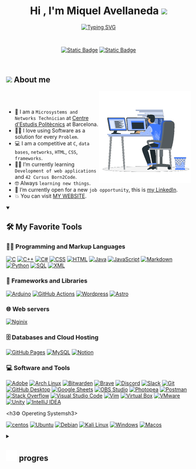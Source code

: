 <h1 align="center">Hi , I'm Miquel Avellaneda <img src="https://media.giphy.com/media/hvRJCLFzcasrR4ia7z/giphy.gif" width="35"></h1>
<p align="center">
  <a href="https://git.io/typing-svg"><img src="https://readme-typing-svg.demolab.com?font=Time+new+Roma&size=25&pause=1000&color=blue&center=true&vCenter=true&width=600&height=100&lines=42+-+Telefonica+Barcelona+Student;Development+of+web+applitcations+Student;Always+learning+new+things;Microsystems+and+Networks+Technicien" alt="Typing SVG" /></a>
</p>

<br>

<p align="center">
  <a href="https://profile.intra.42.fr/users/mavellan" target="_blank"><img alt="Static Badge" src="https://img.shields.io/badge/Born2Code-blue?style=for-the-badge&logo=42&logoColor=White&color=blue"></a>
  <a href="https://www.linkedin.com/in/mavellaneda/" target="_blank"><img alt="Static Badge" src="https://img.shields.io/badge/LinkedIn-blue?style=for-the-badge&logo=LinkedIn&color=blue"></a>
</p>

<br>

## <picture><img src = "https://github.com/7oSkaaa/7oSkaaa/blob/main/Images/about_me.gif?raw=true" width = 50px></picture> About me
<picture><img align="right" src="https://github.com/mavellanedal/mavellanedal/blob/0d31f7f0d887984bb5bdd44788193c27df955a31/Right_Side.gif?raw=true" width = 250px></picture>

<br><br>

- :school: I am a `Microsystems and Networks Technician` at [Centre d'Estudis Politècnics](https://politecnics.barcelona/) at Barcelona.
- :technologist: I love using Software as a solution for every `Problem`.
- :computer: I am a competitive at `C`, `data bases`, `networks`, `HTML`, `CSS`, `frameworks`.
- :student: I’m currently learning `Development of web applications` and `42 Cursus Born2Code`.
- :nerd_face: Always `learning new things`.
- :thinking: I’m currently open for a new `job opportunity`, this is [my LinkedIn](https://linkedin.com/in/mavellaneda).
- :boom: You can visit [MY WEBSITE](https://mavellaneda.me).

<details open> 
  <summary><h2>🛠️ My Favorite Tools</h2></summary>
  <!-- Some badges are from https://github.com/Ileriayo/markdown-badges -->

  <h3>👨‍💻 Programming and Markup Languages</h3>

  <p>
      <a href="https://github.com/search?q=user%mavellanedal+language%3Ac"><img alt="C" src="https://custom-icon-badges.demolab.com/badge/C-03599C.svg?logo=c-in-hexagon&logoColor=white"></a>
      <a href="https://github.com/search?q=user%mavellanedal+language%3Acpp"><img alt="C++" src="https://custom-icon-badges.demolab.com/badge/C++-9C033A.svg?logo=cpp2&logoColor=white"></a>
      <a href="https://github.com/search?q=user%mavellanedal+language%3Acsharp"><img alt="C#" src="https://custom-icon-badges.demolab.com/badge/C%23-68217A.svg?logo=cs2&logoColor=white"></a>
      <a href="https://github.com/search?q=user%mavellanedal+language%3Acss"><img alt="CSS" src="https://img.shields.io/badge/CSS-1572B6.svg?logo=css3&logoColor=white"></a>
      <a href="https://github.com/search?q=user%mavellanedal+language%3Ahtml"><img alt="HTML" src="https://img.shields.io/badge/HTML-E34F26.svg?logo=html5&logoColor=white"></a>
      <a href="https://github.com/search?q=user%mavellanedal+language%3Ajava"><img alt="Java" src="https://custom-icon-badges.demolab.com/badge/Java-007396.svg?logo=java&logoColor=white"></a>
      <a href="https://github.com/search?q=user%mavellanedal+language%3Ajavascript"><img alt="JavaScript" src="https://img.shields.io/badge/JavaScript-F7DF1E.svg?logo=javascript&logoColor=black"></a>
      <a href="https://github.com/search?q=user%mavellanedal+language%3Amarkdown"><img alt="Markdown" src="https://img.shields.io/badge/Markdown-000000.svg?logo=markdown&logoColor=white"></a>
      <a href="https://github.com/search?q=user%mavellanedal+language%3Apython"><img alt="Python" src="https://img.shields.io/badge/Python-14354C.svg?logo=python&logoColor=white"></a>
      <a href="https://github.com/search?q=user%mavellanedal+language%3Asql"><img alt="SQL" src="https://custom-icon-badges.demolab.com/badge/SQL-025E8C.svg?logo=database&logoColor=white"></a>
      <a href="https://github.com/search?q=user%mavellanedal+language%3Asvg"><img alt="XML" src="https://img.shields.io/badge/XML-e0982c.svg?logo=xml&logoColor=white"></a>
  </p>

  <h3>🧰 Frameworks and Libraries</h3>

  <p>
      <a href="#"><img alt="Arduino" src="https://img.shields.io/badge/-Arduino-00979D?logo=Arduino&logoColor=white"></a>
      <a href="#"><img alt="GitHub Actions" src="https://img.shields.io/badge/GitHub%20Actions-2671E5.svg?logo=github%20actions&logoColor=white"></a>
      <a href="#"><img alt="Wordpress" src="https://img.shields.io/badge/Wordpress-21759B?logo=wordpress&logoColor=white"></a>
      <a href="#"><img alt="Astro" src="https://img.shields.io/badge/Astro-orange?logo=astro&logoColor=white"></a>
  </p>

  <h3>🌐 Web servers</h3>

  <p>
    <a href="#"><img alt="Nginix" src="https://img.shields.io/badge/Astro-orange?logo=astro&logoColor=white"></a>
  </p>

  <h3>🗄️ Databases and Cloud Hosting</h3>

  <p>
      <a href="#"><img alt="GitHub Pages" src="https://img.shields.io/badge/GitHub%20Pages-327FC7.svg?logo=github&logoColor=white"></a>
      <a href="#"><img alt="MySQL" src="https://img.shields.io/badge/MySQL-00f.svg?logo=mysql&logoColor=white"></a>
      <a href="#"><img alt="Notion" src="https://img.shields.io/badge/Notion-010101.svg?logo=notion&logoColor=white"></a>
  </p>

  <h3>💻 Software and Tools</h3>

  <p>
      <a href="#"><img alt="Adobe" src="https://img.shields.io/badge/Adobe-FF0000.svg?logo=adobe&logoColor=white"></a>
      <a href="#"><img alt="Arch Linux" src="https://img.shields.io/badge/Arch%20Linux-1793D1.svg?logo=arch-linux&logoColor=white"></a>
      <a href="#"><img alt="Bitwarden" src="https://img.shields.io/badge/-Bitwarden-175DDC?logo=bitwarden&logoColor=white"></a>
      <a href="#"><img alt="Brave" src="https://img.shields.io/badge/-Brave-FB542B?logo=brave&logoColor=white"></a>
      <a href="#"><img alt="Discord" src="https://img.shields.io/badge/-Discord-5865F2.svg?logo=discord&logoColor=white"></a>
      <a href="#"><img alt="Slack" src="https://img.shields.io/badge/Slack-4a154b?logo=slack&logoColor=white&color=%234a154b"></a>
      <a href="#"><img alt="Git" src="https://img.shields.io/badge/Git-F05033.svg?logo=git&logoColor=white"></a>
      <a href="#"><img alt="GitHub Desktop" src="https://img.shields.io/badge/GitHub%20Desktop-8034A9.svg?logo=github&logoColor=white"></a>
      <a href="#"><img alt="Google Sheets" src="https://img.shields.io/badge/Sheets-34A853.svg?logo=google%20sheets&logoColor=white"></a>
      <a href="#"><img alt="OBS Studio" src="https://img.shields.io/badge/-OBS-302E31?logo=obs-studio&logoColor=white"></a>
      <a href="#"><img alt="Photopea" src="https://img.shields.io/badge/Photopea-18A497?logo=photopea&logoColor=white"></a>
      <a href="#"><img alt="Postman" src="https://img.shields.io/badge/Postman-FF6C37?logo=postman&logoColor=white"></a>
      <a href="#"><img alt="Stack Overflow" src="https://img.shields.io/badge/-Stack%20Overflow-FE7A16?logo=stack-overflow&logoColor=white"></a>
      <a href="#"><img alt="Visual Studio Code" src="https://img.shields.io/badge/Visual%20Studio%20Code-0078d7.svg?logo=visual-studio-code&logoColor=white"></a>
      <a href="#"><img alt="Vim" src="https://img.shields.io/badge/Vim-green?logo=Vim&logoColor=black"></a>
      <a href="#"><img alt="Virtual Box" src="https://img.shields.io/badge/Virtual_Box-%233361b7?logo=VirtualBox&color=%233361b7"></a>
      <a href="#"><img alt="VMware" src="https://img.shields.io/badge/VMware-green?logo=vmware&logoColor=blue&logoSize=50"></a>
      <a href="#"><img alt="Unity" src="https://img.shields.io/badge/Unity-black?logo=unity&logoColor=white"></a>
      <a href="#"><img alt="IntelliJ IDEA" src="https://img.shields.io/badge/IntelliJ_IDEA-purple?logo=intellijidea&logoColor=white"></a>
  </p>

  <h3⚙️ Opereting Systemsh3>

  <p>
    <a href="#"><img alt="centos" src="https://img.shields.io/badge/centos-darkblue?logo=centos&logoColor=green"></a>
    <a href="#"><img alt="Ubuntu" src="https://img.shields.io/badge/Ubutnu-orange?logo=ubuntu"></a>
    <a href="#"><img alt="Debian" src="https://img.shields.io/badge/Debian-white?logo=debian&logoColor=red"></a>
    <a href="#"><img alt="Kali Linux" src="https://img.shields.io/badge/KaliLinux-blue?logo=kalilinux&logoColor=black"></a>
    <a href="#"><img alt="Windows" src=""></a>
    <a href="#"><img alt="Macos" src=""></a>
  </p>
</details>

<details>
  <summary>
    <h2><img alt="42 Logo SVG" src="https://raw.githubusercontent.com/mavellanedal/mavellanedal/refs/heads/main/42.svg" width=30 height=30> progres</h2>
  </summary>
  <h3>🏊 Piscine ✅</h3>
  <p>
    <div>
      <div align="center">
        <h4>📓 Projects</h4>
        <table>
          <thead>
            <tr>
              <th>Index</th>
              <th>Project</th>
              <th>Description</th>
              <th>Tech</th>
              <th>Status</th>
              <th>Markk</th>
            </tr>
          </thead>
          <tbody>
            <tr>
              <td>1</td>
              <td>C piscine Shell 00</td>
              <td>introduction to shell</td>
              <td><img src="https://upload.wikimedia.org/wikipedia/commons/b/b3/Terminalicon2.png" height="20"/></td>
              <td>✅</td>
              <td>100%</td>
            </tr>
            <tr>
              <td>2</td>
              <td>C piscine Shell 01</td>
              <td>learning how to use Shell</td>
              <td><img src="https://upload.wikimedia.org/wikipedia/commons/b/b3/Terminalicon2.png" alt="C Logo" height="20"/></td>
              <td>✅</td>
              <td>100%</td>
            </tr>
            <tr>
              <td>3</td>
              <td>C piscine 00</td>
              <td>learning to use the function write</td>
              <td><img src="https://upload.wikimedia.org/wikipedia/commons/1/19/C_Logo.png" alt="C Logo" height="20"/></td>
              <td>✅</td>
              <td>52%</td>
            </tr>
            <tr>
              <td>4</td>
              <td>C piscine 01</td>
              <td>what are the pointers in C</td>
               <td><img src="https://upload.wikimedia.org/wikipedia/commons/1/19/C_Logo.png" alt="C Logo" height="20"/></td>
              <td>✅</td>
              <td>100%</td>
            </tr>
            <tr>
              <td>5</td>
              <td>C piscine 02</td>
              <td>re-implementations of basics C libraries functions</td>
              <td><img src="https://upload.wikimedia.org/wikipedia/commons/1/19/C_Logo.png" alt="C Logo" height="20"/></td>
              <td>✅</td>
              <td>65%</td>
            </tr>
            <tr>
              <td>6</td>
              <td>C piscine 03</td>
              <td>more re-implementations of basics C libraries functions</td>
              <td><img src="https://upload.wikimedia.org/wikipedia/commons/1/19/C_Logo.png" alt="C Logo" height="20"/></td>
              <td>✅</td>
              <td>50%</td>
            </tr>
            <tr>
              <td>7</td>
              <td>C piscine 04</td>
              <td>ft_strlen, ft_putstr, ft_putnbr, ft_atoi, ...</td>
              <td><img src="https://upload.wikimedia.org/wikipedia/commons/1/19/C_Logo.png" alt="C Logo" height="20"/></td>
              <td>✅</td>
              <td>70%</td>
            </tr>
            <tr>
              <td>8</td>
              <td>C piscine 05</td>
              <td>First interactions with operators</td>
              <td><img src="https://upload.wikimedia.org/wikipedia/commons/1/19/C_Logo.png" alt="C Logo" height="20"/></td>
              <td>✅</td>
              <td>80%</td>
            </tr>
          </tbody>
        </table>
      </div>
      <div>
        <div align="center">
          <h4>📝 Exams</h4>
          <table>
            <thead>
              <tr>
                <th>Index</th>
                <th>Exam</th>
                <th>Description</th>
                <th>Status</th>
              </tr>
            </thead>
            <tbody>
              <tr>
                <td>1</td>
                <td>C Piscine Exam 00</td>
                <td>The first exam</td>
                <td>✅</td>
              </tr>
              <tr>
                <td>2</td>
                <td>C Piscine Exam 01</td>
                <td>The secod exam of the piscine</td>
                <td>❌</td>
              </tr>
              <tr>
                <td>3</td>
                <td>C Piscine Exam 02</td>
                <td>The third exam of the piscine</td>
                <td>✅</td>
              </tr>
              <tr>
                <td>4</td>
                <td>C Piscine Final Exam</td>
                <td>The final exam of the piscine</td>
                <td>✅</td>
              </tr>
            </tbody>
          </table>
        </div>
      </div>
    </div>
  </p>
  <h3>🎓 Cursus</h3>
  <p>
    <div align="center">
      <h4>📓 Projects</h4>
      <table>
        <thead>
          <tr>
            <th>Index</th>
            <th>Project</th>
            <th>Description</th>
            <th>Tech</th>
            <th>Status</th>
            <th>Markk</th>
          </tr>
        </thead>
        <tbody>
          <tr>
            <td>1</td>
            <td><a href="https://github.com/mavellanedal/libft">LIBFT</a></td>
            <td>re-implementations of basics C libraries functions</td>
            <td><img src="https://upload.wikimedia.org/wikipedia/commons/1/19/C_Logo.png" alt="C Logo" height="20"/></td>
            <td>✅</td>
            <td>125%</td>
          </tr>
          <tr>
            <td>2</td>
            <td><a href="https://github.com/mavellanedal/printf">FT_PRITF</a></td>
            <td>re-implementations of the printf C function</td>
            <td><img src="https://upload.wikimedia.org/wikipedia/commons/1/19/C_Logo.png" alt="C Logo" height="20"/></td>
            <td>✅</td>
            <td>100%</td>
          </tr>
          <tr>
            <td>3</td>
            <td>GET_NEXT_LINE</td>
            <td>reading files line by line</td>
            <td><img src="https://upload.wikimedia.org/wikipedia/commons/1/19/C_Logo.png" alt="C Logo" height="20"/></td>
            <td>In progess</td>
            <td>-</td>
          </tr>
          <tr>
            <td>4</td>
            <td>BORN_2_BE_ROOT</td>
            <td>create a VM with Virtual Box, add configuration</td>
            <td><img src="https://raw.githubusercontent.com/mavellanedal/mavellanedal/refs/heads/main/virtualbox.svg" alt="Virtual Box Logo" height="20"/></td>
            <td>In prgoress</td>
            <td>-</td>
          </tr>
          <tr>
            <td>5</td>
            <td>PIPEX</td>
            <td>reproduce the behavior of this bash function <br/>`cmd1 < input_file \| cdm2 > output file`</td>
            <td><img src="https://upload.wikimedia.org/wikipedia/commons/1/19/C_Logo.png" alt="C Logo" height="20"/></td>
            <td>❌</td>
            <td>-</td>
          </tr>
          <tr>
            <td>6</td>
            <td>PUSH_SWAP</td>
            <td>function to sort 2 stacks of numbers</td>
            <td><img src="https://upload.wikimedia.org/wikipedia/commons/1/19/C_Logo.png" alt="C Logo" height="20"/></td>
            <td>❌</td>
            <td>-</td>
          </tr>
          <tr>
            <td>7</td>
            <td>SO_LONG</td>
            <td>2D game</td>
            <td><img src="https://upload.wikimedia.org/wikipedia/commons/1/19/C_Logo.png" alt="C Logo" height="20"/></td>
            <td>❌</td>
            <td>-</td>
          </tr>
          <tr>
            <td>8</td>
            <td>MINISHELL</td>
            <td>re-implement a version of bash</td>
            <td><img src="https://upload.wikimedia.org/wikipedia/commons/1/19/C_Logo.png" alt="C Logo" height="20"/></td>
            <td>❌</td>
            <td>-</td>
          </tr>
          <tr>
            <td>9</td>
            <td>PHILOSOPHERS</td>
            <td>introduce the concept of multi-threading</td>
            <td><img src="https://upload.wikimedia.org/wikipedia/commons/1/19/C_Logo.png" alt="C Logo" height="20"/></td>
            <td>❌</td>
            <td>-</td>
          </tr>
          <tr>
            <td>10</td>
            <td>CUB3D</td>
            <td>Wolfenstein game, based on a raycasting algo !</td>
            <td><img src="https://upload.wikimedia.org/wikipedia/commons/1/19/C_Logo.png" alt="C Logo" height="20"/></td>
            <td>❌</td>
            <td>-</td>
          </tr>
          <tr>
            <td>11</td>
            <td>NET_PRACTICE</td>
            <td>Subnetting management</td>
            <td>IP</td>
            <td>❌</td>
            <td>-</td>
          </tr>
          <tr>
            <td>12</td>
            <td>C++</td>
            <td>basics of c++ 00 to 09</td>
            <td><img src="https://upload.wikimedia.org/wikipedia/commons/1/18/ISO_C%2B%2B_Logo.svg" alt="C++ Logo" height="20"/></td>
            <td>❌</td>
            <td>-</td>
          </tr>
          <tr>
            <td>13</td>
            <td>INCEPTION</td>
            <td>Setting up a wordpress server with docker-compose</td>
            <td><img src="https://upload.wikimedia.org/wikipedia/commons/4/4e/Docker_%28container_engine%29_logo.svg" alt="Docker Logo" height="20"/></td>
            <td>❌</td>
            <td>-</td>
          </tr>
          <tr>
            <td>14</td>
            <td>IRC</td>
            <td>Basic chat application on a web page</td>
            <td><img src="https://upload.wikimedia.org/wikipedia/commons/1/18/ISO_C%2B%2B_Logo.svg" alt="C++ Logo" height="20"/></td>
            <td>❌</td>
            <td>-</td>
          </tr>
          <tr>
            <td>15</td>
            <td>TRANSCENDENCE</td>
            <td>Web App with the Pong game</td>
            <td>🌐 Web</td>
            <td>❌</td>
            <td>-</td>
          </tr>
        </tbody>
      </table>
  </div>
   <div align="center">
          <h4>📝 Exams</h4>
          <table>
            <thead>
              <tr>
                <th>Circle</th>
                <th>Exam</th>
                <th>Description</th>
                <th>Status</th>
              </tr>
            </thead>
            <tbody>
              <tr>
                <td>2</td>
                <td>Exam Rank 02</td>
                <td>The first exam</td>
                <td>❌</td>
              </tr>
              <tr>
                <td>3</td>
                <td>Exam Rank 03</td>
                <td>The secod exam of the piscine</td>
                <td>❌</td>
              </tr>
              <tr>
                <td>4</td>
                <td>Exam Rank 04</td>
                <td>The third exam of the piscine</td>
                <td>❌</td>
              </tr>
              <tr>
                <td>5</td>
                <td>Exam Rank 05</td>
                <td>The final exam of the piscine</td>
                <td>❌</td>
              </tr>
              <tr>
                <td>6</td>
                <td>Exam Rank 06</td>
                <td>The final exam of the piscine</td>
                <td>❌</td>
              </tr>
            </tbody>
          </table>
        </div>
  </p>
</details>

<!--
**mavellanedal/mavellanedal** is a ✨ _special_ ✨ repository because its `README.md` (this file) appears on your GitHub profile.

Here are some ideas to get you started:

- 🔭 I’m currently working on ...
- 🌱 I’m currently learning ...
- 👯 I’m looking to collaborate on ...
- 🤔 I’m looking for help with ...
- 💬 Ask me about ...
- 📫 How to reach me: ...
- 😄 Pronouns: ...
- ⚡ Fun fact: ...
-->
